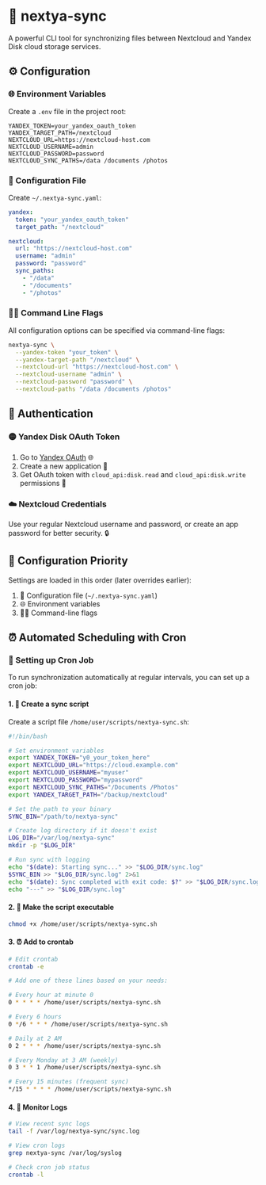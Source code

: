 # 🔄 nextya-sync

A powerful CLI tool for synchronizing files between Nextcloud and Yandex Disk cloud storage services.

## ⚙️ Configuration

### 🌐 Environment Variables

Create a `.env` file in the project root:

```env
YANDEX_TOKEN=your_yandex_oauth_token
YANDEX_TARGET_PATH=/nextcloud
NEXTCLOUD_URL=https://nextcloud-host.com
NEXTCLOUD_USERNAME=admin
NEXTCLOUD_PASSWORD=password
NEXTCLOUD_SYNC_PATHS=/data /documents /photos
```

### 📄 Configuration File

Create `~/.nextya-sync.yaml`:

```yaml
yandex:
  token: "your_yandex_oauth_token"
  target_path: "/nextcloud"

nextcloud:
  url: "https://nextcloud-host.com"
  username: "admin"
  password: "password"
  sync_paths:
    - "/data"
    - "/documents"
    - "/photos"
```

### 🏃‍♂️ Command Line Flags

All configuration options can be specified via command-line flags:

```bash
nextya-sync \
  --yandex-token "your_token" \
  --yandex-target-path "/nextcloud" \
  --nextcloud-url "https://nextcloud-host.com" \
  --nextcloud-username "admin" \
  --nextcloud-password "password" \
  --nextcloud-paths "/data /documents /photos"
```

## 🔐 Authentication

### 🟡 Yandex Disk OAuth Token

1. Go to [Yandex OAuth](https://oauth.yandex.com/) 🌐
2. Create a new application 📱
3. Get OAuth token with `cloud_api:disk.read` and `cloud_api:disk.write` permissions 🔑

### ☁️ Nextcloud Credentials

Use your regular Nextcloud username and password, or create an app password for better security. 🔒


## 🔧 Configuration Priority

Settings are loaded in this order (later overrides earlier):
1. 📄 Configuration file (`~/.nextya-sync.yaml`)
2. 🌐 Environment variables
3. 🏃‍♂️ Command-line flags

## ⏰ Automated Scheduling with Cron

### 🤖 Setting up Cron Job

To run synchronization automatically at regular intervals, you can set up a cron job:

#### 1. 📝 Create a sync script

Create a script file `/home/user/scripts/nextya-sync.sh`:

```bash
#!/bin/bash

# Set environment variables
export YANDEX_TOKEN="y0_your_token_here"
export NEXTCLOUD_URL="https://cloud.example.com"
export NEXTCLOUD_USERNAME="myuser"
export NEXTCLOUD_PASSWORD="mypassword"
export NEXTCLOUD_SYNC_PATHS="/Documents /Photos"
export YANDEX_TARGET_PATH="/backup/nextcloud"

# Set the path to your binary
SYNC_BIN="/path/to/nextya-sync"

# Create log directory if it doesn't exist
LOG_DIR="/var/log/nextya-sync"
mkdir -p "$LOG_DIR"

# Run sync with logging
echo "$(date): Starting sync..." >> "$LOG_DIR/sync.log"
$SYNC_BIN >> "$LOG_DIR/sync.log" 2>&1
echo "$(date): Sync completed with exit code: $?" >> "$LOG_DIR/sync.log"
echo "---" >> "$LOG_DIR/sync.log"
```

#### 2. 🔐 Make the script executable

```bash
chmod +x /home/user/scripts/nextya-sync.sh
```

#### 3. ⏰ Add to crontab

```bash
# Edit crontab
crontab -e

# Add one of these lines based on your needs:

# Every hour at minute 0
0 * * * * /home/user/scripts/nextya-sync.sh

# Every 6 hours
0 */6 * * * /home/user/scripts/nextya-sync.sh

# Daily at 2 AM
0 2 * * * /home/user/scripts/nextya-sync.sh

# Every Monday at 3 AM (weekly)
0 3 * * 1 /home/user/scripts/nextya-sync.sh

# Every 15 minutes (frequent sync)
*/15 * * * * /home/user/scripts/nextya-sync.sh
```

#### 4. 📝 Monitor Logs

```bash
# View recent sync logs
tail -f /var/log/nextya-sync/sync.log

# View cron logs
grep nextya-sync /var/log/syslog

# Check cron job status
crontab -l
```
